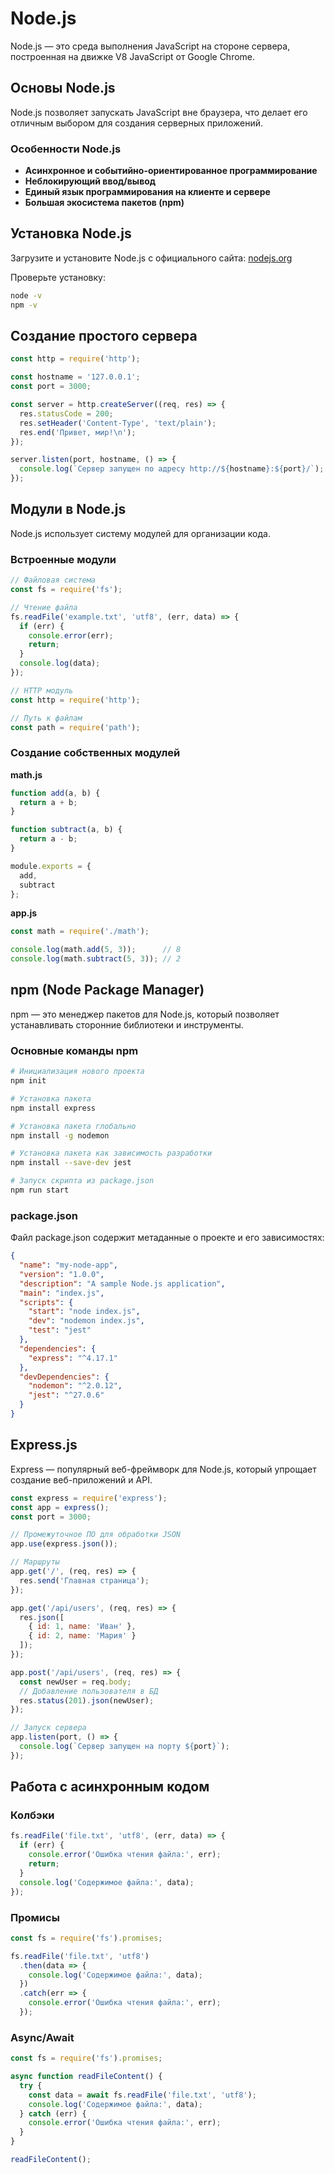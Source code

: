 # Node.js

Node.js — это среда выполнения JavaScript на стороне сервера, построенная на движке V8 JavaScript от Google Chrome.

## Основы Node.js

Node.js позволяет запускать JavaScript вне браузера, что делает его отличным выбором для создания серверных приложений. 

### Особенности Node.js

- **Асинхронное и событийно-ориентированное программирование**
- **Неблокирующий ввод/вывод**
- **Единый язык программирования на клиенте и сервере**
- **Большая экосистема пакетов (npm)**

## Установка Node.js

Загрузите и установите Node.js с официального сайта: [nodejs.org](https://nodejs.org/)

Проверьте установку:

```bash
node -v
npm -v
```

## Создание простого сервера

```javascript
const http = require('http');

const hostname = '127.0.0.1';
const port = 3000;

const server = http.createServer((req, res) => {
  res.statusCode = 200;
  res.setHeader('Content-Type', 'text/plain');
  res.end('Привет, мир!\n');
});

server.listen(port, hostname, () => {
  console.log(`Сервер запущен по адресу http://${hostname}:${port}/`);
});
```

## Модули в Node.js

Node.js использует систему модулей для организации кода.

### Встроенные модули

```javascript
// Файловая система
const fs = require('fs');

// Чтение файла
fs.readFile('example.txt', 'utf8', (err, data) => {
  if (err) {
    console.error(err);
    return;
  }
  console.log(data);
});

// HTTP модуль
const http = require('http');

// Путь к файлам
const path = require('path');
```

### Создание собственных модулей

**math.js**
```javascript
function add(a, b) {
  return a + b;
}

function subtract(a, b) {
  return a - b;
}

module.exports = {
  add,
  subtract
};
```

**app.js**
```javascript
const math = require('./math');

console.log(math.add(5, 3));      // 8
console.log(math.subtract(5, 3)); // 2
```

## npm (Node Package Manager)

npm — это менеджер пакетов для Node.js, который позволяет устанавливать сторонние библиотеки и инструменты.

### Основные команды npm

```bash
# Инициализация нового проекта
npm init

# Установка пакета
npm install express

# Установка пакета глобально
npm install -g nodemon

# Установка пакета как зависимость разработки
npm install --save-dev jest

# Запуск скрипта из package.json
npm run start
```

### package.json

Файл package.json содержит метаданные о проекте и его зависимостях:

```json
{
  "name": "my-node-app",
  "version": "1.0.0",
  "description": "A sample Node.js application",
  "main": "index.js",
  "scripts": {
    "start": "node index.js",
    "dev": "nodemon index.js",
    "test": "jest"
  },
  "dependencies": {
    "express": "^4.17.1"
  },
  "devDependencies": {
    "nodemon": "^2.0.12",
    "jest": "^27.0.6"
  }
}
```

## Express.js

Express — популярный веб-фреймворк для Node.js, который упрощает создание веб-приложений и API.

```javascript
const express = require('express');
const app = express();
const port = 3000;

// Промежуточное ПО для обработки JSON
app.use(express.json());

// Маршруты
app.get('/', (req, res) => {
  res.send('Главная страница');
});

app.get('/api/users', (req, res) => {
  res.json([
    { id: 1, name: 'Иван' },
    { id: 2, name: 'Мария' }
  ]);
});

app.post('/api/users', (req, res) => {
  const newUser = req.body;
  // Добавление пользователя в БД
  res.status(201).json(newUser);
});

// Запуск сервера
app.listen(port, () => {
  console.log(`Сервер запущен на порту ${port}`);
});
```

## Работа с асинхронным кодом

### Колбэки

```javascript
fs.readFile('file.txt', 'utf8', (err, data) => {
  if (err) {
    console.error('Ошибка чтения файла:', err);
    return;
  }
  console.log('Содержимое файла:', data);
});
```

### Промисы

```javascript
const fs = require('fs').promises;

fs.readFile('file.txt', 'utf8')
  .then(data => {
    console.log('Содержимое файла:', data);
  })
  .catch(err => {
    console.error('Ошибка чтения файла:', err);
  });
```

### Async/Await

```javascript
const fs = require('fs').promises;

async function readFileContent() {
  try {
    const data = await fs.readFile('file.txt', 'utf8');
    console.log('Содержимое файла:', data);
  } catch (err) {
    console.error('Ошибка чтения файла:', err);
  }
}

readFileContent();
``` 